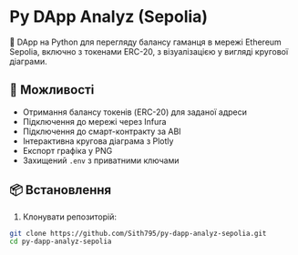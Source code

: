 # Py DApp Analyz (Sepolia)

🧠 DApp на Python для перегляду балансу гаманця в мережі Ethereum Sepolia, включно з токенами ERC-20, з візуалізацією у вигляді кругової діаграми.

## 🚀 Можливості

- Отримання балансу токенів (ERC-20) для заданої адреси
- Підключення до мережі через Infura
- Підключення до смарт-контракту за ABI
- Інтерактивна кругова діаграма з Plotly
- Експорт графіка у PNG
- Захищений `.env` з приватними ключами

## 📦 Встановлення

1. Клонувати репозиторій:

```bash
git clone https://github.com/Sith795/py-dapp-analyz-sepolia.git
cd py-dapp-analyz-sepolia
